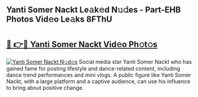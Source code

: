 ## Yanti Somer Nackt Le𝚊k𝚎d N𝚞𝚍es - Part-EHB Photos Vid𝚎o Le𝚊ks 8FThU

# <h2><a href="http://fb2f5tn.evod.top/?m=Yanti+Somer+Nackt">🔗 👉🔴 Yanti Somer Nackt Vid𝚎o Ph𝚘t𝚘s</a></h2>

[![Yanti Somer Nackt N𝚞d𝚎s](https://i.imgur.com/8V9OHl7.gif)](http://fb2f5tn.evod.top/?m=Yanti+Somer+Nackt)
Social media star Yanti Somer Nackt who has gained fame for posting lifestyle and dance-related content, including dance trend performances and mini vlogs. A public figure like Yanti Somer Nackt, with a large platform and a captive audience, can use his influence to bring about positive change. 
